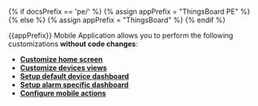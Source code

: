 {% if docsPrefix == 'pe/' %}
{% assign appPrefix = "ThingsBoard PE" %}
{% else %}
{% assign appPrefix = "ThingsBoard" %}
{% endif %}

{{appPrefix}} Mobile Application allows you to perform the following customizations **without code changes**:

- **[Customize home screen](/docs/{{docsPrefix}}mobile/customize-dashboards)**
- **[Customize devices views](/docs/{{docsPrefix}}mobile/customize-devices)**
- **[Setup default device dashboard](/docs/{{docsPrefix}}mobile/default-device-dashboard)**
- **[Setup alarm specific dashboard](/docs/{{docsPrefix}}mobile/alarm-dashboard)**
- **[Configure mobile actions](/docs/{{docsPrefix}}mobile/dashboard-mobile-actions)**
